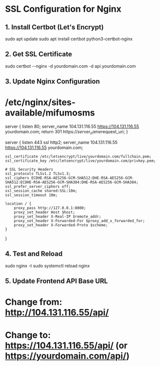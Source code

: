 # SSL Configuration for Nginx

## 1. Install Certbot (Let's Encrypt)
sudo apt update
sudo apt install certbot python3-certbot-nginx

## 2. Get SSL Certificate
sudo certbot --nginx -d yourdomain.com -d api.yourdomain.com

## 3. Update Nginx Configuration
# /etc/nginx/sites-available/mifumosms
server {
    listen 80;
    server_name 104.131.116.55 https://104.131.116.55 yourdomain.com;
    return 301 https://$server_name$request_uri;
}

server {
    listen 443 ssl http2;
    server_name 104.131.116.55 https://104.131.116.55 yourdomain.com;

    ssl_certificate /etc/letsencrypt/live/yourdomain.com/fullchain.pem;
    ssl_certificate_key /etc/letsencrypt/live/yourdomain.com/privkey.pem;
    
    # SSL Security Headers
    ssl_protocols TLSv1.2 TLSv1.3;
    ssl_ciphers ECDHE-RSA-AES256-GCM-SHA512:DHE-RSA-AES256-GCM-SHA512:ECDHE-RSA-AES256-GCM-SHA384:DHE-RSA-AES256-GCM-SHA384;
    ssl_prefer_server_ciphers off;
    ssl_session_cache shared:SSL:10m;
    ssl_session_timeout 10m;

    location / {
        proxy_pass http://127.0.0.1:8000;
        proxy_set_header Host $host;
        proxy_set_header X-Real-IP $remote_addr;
        proxy_set_header X-Forwarded-For $proxy_add_x_forwarded_for;
        proxy_set_header X-Forwarded-Proto $scheme;
    }
}

## 4. Test and Reload
sudo nginx -t
sudo systemctl reload nginx

## 5. Update Frontend API Base URL
# Change from: http://104.131.116.55/api/
# Change to:   https://104.131.116.55/api/ (or https://yourdomain.com/api/)
